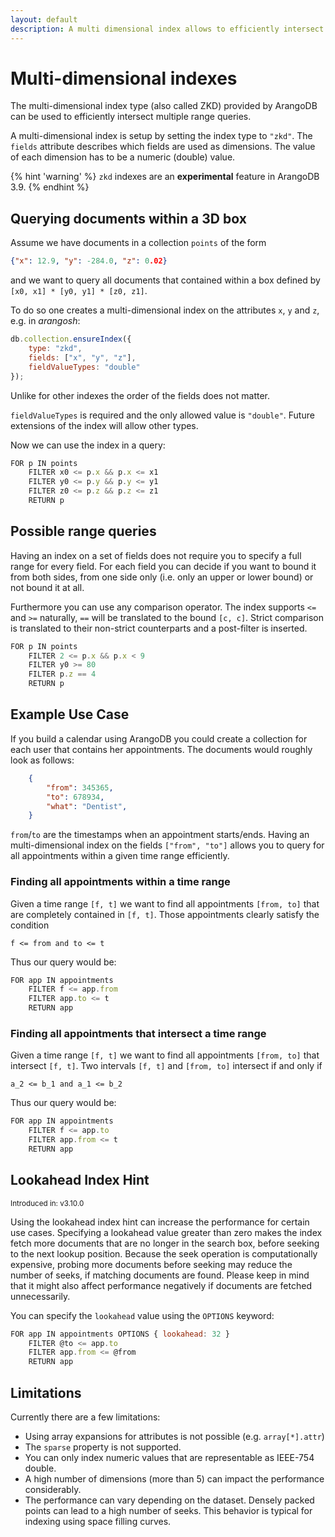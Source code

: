 ```yaml
---
layout: default
description: A multi dimensional index allows to efficiently intersect multiple range queries
---
```

# Multi-dimensional indexes

The multi-dimensional index type (also called ZKD) provided by ArangoDB can be
used to efficiently intersect multiple range queries.

A multi-dimensional index is setup by setting the index type to `"zkd"`.
The `fields` attribute describes which fields are used as dimensions.
The value of each dimension has to be a numeric (double) value.

{% hint 'warning' %}
`zkd` indexes are an **experimental** feature in ArangoDB 3.9.
{% endhint %}

## Querying documents within a 3D box

Assume we have documents in a collection `points` of the form

```json
{"x": 12.9, "y": -284.0, "z": 0.02}
```

and we want to query all documents that contained within a box defined by
`[x0, x1] * [y0, y1] * [z0, z1]`.

To do so one creates a multi-dimensional index on the attributes `x`, `y` and
`z`, e.g. in _arangosh_:

```js
db.collection.ensureIndex({
    type: "zkd",
    fields: ["x", "y", "z"],
    fieldValueTypes: "double"
});
```

Unlike for other indexes the order of the fields does not matter.

`fieldValueTypes` is required and the only allowed value is `"double"`.
Future extensions of the index will allow other types.

Now we can use the index in a query:

```js
FOR p IN points
    FILTER x0 <= p.x && p.x <= x1
    FILTER y0 <= p.y && p.y <= y1
    FILTER z0 <= p.z && p.z <= z1
    RETURN p
```

## Possible range queries

Having an index on a set of fields does not require you to specify a full range
for every field. For each field you can decide if you want to bound
it from both sides, from one side only (i.e. only an upper or lower bound)
or not bound it at all.

Furthermore you can use any comparison operator. The index supports `<=` and `>=`
naturally, `==` will be translated to the bound `[c, c]`. Strict comparison
is translated to their non-strict counterparts and a post-filter is inserted.

```js
FOR p IN points
    FILTER 2 <= p.x && p.x < 9
    FILTER y0 >= 80
    FILTER p.z == 4
    RETURN p
```

## Example Use Case

If you build a calendar using ArangoDB you could create a collection for each user
that contains her appointments. The documents would roughly look as follows:

```json
    {
        "from": 345365,
        "to": 678934,
        "what": "Dentist",
    }
```

`from`/`to` are the timestamps when an appointment starts/ends. Having an
multi-dimensional index on the fields `["from", "to"]` allows you to query
for all appointments within a given time range efficiently.

### Finding all appointments within a time range

Given a time range `[f, t]` we want to find all appointments `[from, to]` that
are completely contained in `[f, t]`. Those appointments clearly satisfy the
condition

```
f <= from and to <= t
```

Thus our query would be:

```js
FOR app IN appointments
    FILTER f <= app.from
    FILTER app.to <= t
    RETURN app
```

### Finding all appointments that intersect a time range

Given a time range `[f, t]` we want to find all appointments `[from, to]` that
intersect `[f, t]`. Two intervals `[f, t]` and `[from, to]` intersect if
and only if

```
a_2 <= b_1 and a_1 <= b_2
```

Thus our query would be:

```js
FOR app IN appointments
    FILTER f <= app.to
    FILTER app.from <= t
    RETURN app
```

## Lookahead Index Hint

<small>Introduced in: v3.10.0</small>

Using the lookahead index hint can increase the performance for certain use
cases. Specifying a lookahead value greater than zero makes the index fetch
more documents that are no longer in the search box, before seeking to the
next lookup position. Because the seek operation is computationally expensive,
probing more documents before seeking may reduce the number of seeks, if
matching documents are found. Please keep in mind that it might also affect
performance negatively if documents are fetched unnecessarily.

You can specify the `lookahead` value using the `OPTIONS` keyword:

```js
FOR app IN appointments OPTIONS { lookahead: 32 }
    FILTER @to <= app.to
    FILTER app.from <= @from
    RETURN app
```

## Limitations

Currently there are a few limitations:

- Using array expansions for attributes is not possible (e.g. `array[*].attr`)
- The `sparse` property is not supported.
- You can only index numeric values that are representable as IEEE-754 double.
- A high number of dimensions (more than 5) can impact the performance considerably.
- The performance can vary depending on the dataset. Densely packed points can
  lead to a high number of seeks. This behavior is typical for indexing using
  space filling curves.
